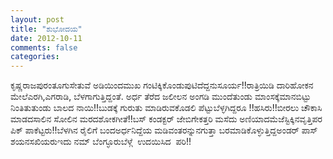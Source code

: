 ```yaml
---
layout: post
title: "ಶುಭೋದಯ"
date: 2012-10-11
comments: false
categories: 
---
```



ಕೃಷ್ಣರಾಜಪುರಂತೂಗುಸೇತುವೆ ಅಡಿಯಿಂದಮುಖ ಗಂಟಿಕ್ಕಿಕೊಂಡುಪುಟಿದೆದ್ದನುಸೂರ್ಯ!!ರಾತ್ರಿಯಿಡಿ ದಾರಿಹೋಕನ ಮೇಲೆಎರಗಿ,ಎಗರಾಡಿ, ಬೆಳಗಾಗುತ್ತಿದ್ದಂತೆ. ಅರ್ಧ ತೆರೆದ ಜಲೀಲನ ಅಂಗಡಿ ಮುಂದೆತುಂಡು ಮಾಂಸಕ್ಕೆಮಾನಬಿಟ್ಟು ನಿಂತಿತುತುಂಡು ಬಾಲದ ನಾಯಿ!!ಬುಡಕ್ಕೆ ಗುರುತು ಮಾಡಿರುವಕೊಡಲಿ ಪೆಟ್ಟುಬೆಳ್ಳಗಿದ್ದರೂ !!ಹಸಿರು!!ಬೀರಲು ಚೌಕಾಸಿ ಮಾಡದಸಾಲಿನ ಸೋಲಿನ ಮರದಶೋಕಗೀತೆ!!ಬಸ್ ಕಂಡಕ್ಟರ್ ಜೇಬಿಗೇಕತ್ತರಿ ಮಸೆದು ಅಣಿಯಾದಮೆಜೆಸ್ಟಿಕ್ಕಿನವೃತ್ತಿಪರ ಪಿಕ್ ಪಾಕೆಟ್ಟರು!!ಬೆಳಗಿನ ರೈಲಿಗೆ ಬಂದಅರ್ಧನಿದ್ದೆಯ ಮಡಿವಂತರನ್ನುನಗುತ್ತಾ ಬರಮಾಡಿಕೊಳ್ಳುತ್ತಿದ್ದಅಂಡರ್ ಪಾಸ್ ಶಯನಸಖಿಯರುಇದು ನಮ್ ಬೆಂಗ್ಳೂರುಬೆಳ್ಗೆ  ಉದಯಿಸಿದ  ಪರಿ!! 
